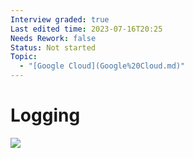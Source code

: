 ```yaml
---
Interview graded: true
Last edited time: 2023-07-16T20:25
Needs Rework: false
Status: Not started
Topic:
  - "[Google Cloud](Google%20Cloud.md)"
---
```

  

# Logging

[![](https://lh3.googleusercontent.com/cCSuxhMpYEb3fLNmLnNd1ZIMK8FNwuxZVyFo3QC1D3Id78NPZesax7l19KMC2_25S86Aiyy-RCtqjqRZo_PMiagB5vRr0ls47BLFdAZ00HuC5SVdNopRLXtk8vPk40W_NJWqIDz_2v5N1JaN8etmmhs8-qmKH2ii_VGMqgapqDPJIMOwELlgP_AGjQsl6w)](https://lh3.googleusercontent.com/cCSuxhMpYEb3fLNmLnNd1ZIMK8FNwuxZVyFo3QC1D3Id78NPZesax7l19KMC2_25S86Aiyy-RCtqjqRZo_PMiagB5vRr0ls47BLFdAZ00HuC5SVdNopRLXtk8vPk40W_NJWqIDz_2v5N1JaN8etmmhs8-qmKH2ii_VGMqgapqDPJIMOwELlgP_AGjQsl6w)
